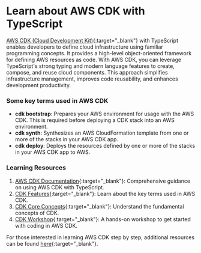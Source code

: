# Learn about AWS CDK with TypeScript

[AWS CDK (Cloud Development Kit)](https://docs.aws.amazon.com/cdk/v2/guide/home.html){:target="_blank"} with TypeScript enables developers to define cloud infrastructure using familiar programming concepts. It provides a high-level object-oriented framework for defining AWS resources as code. With AWS CDK, you can leverage TypeScript's strong typing and modern language features to create, compose, and reuse cloud components. This approach simplifies infrastructure management, improves code reusability, and enhances development productivity.

<h3>Some key terms used in AWS CDK</h3>

- **cdk bootstrap**: Prepares your AWS environment for usage with the AWS CDK. This is required before deploying a CDK stack into an AWS environment.
- **cdk synth**: Synthesizes an AWS CloudFormation template from one or more of the stacks in your AWS CDK app.
- **cdk deploy**: Deploys the resources defined by one or more of the stacks in your AWS CDK app to AWS.

<h3>Learning Resources</h3>

1. [AWS CDK Documentation](https://docs.aws.amazon.com/cdk/v2/guide/work-with-cdk-typescript.html){:target="_blank"}: Comprehensive guidance on using AWS CDK with TypeScript.
2. [CDK Features](https://docs.aws.amazon.com/cdk/v2/guide/home.html#home-features){:target="_blank"}: Learn about the key terms used in AWS CDK.
3. [CDK Core Concepts](https://docs.aws.amazon.com/cdk/v2/guide/core_concepts.html){:target="_blank"}: Understand the fundamental concepts of CDK.
4. [CDK Workshop](https://cdkworkshop.com/20-typescript.html){:target="_blank"}: A hands-on workshop to get started with coding in AWS CDK.

For those interested in learning AWS CDK step by step, additional resources can be found [here](https://docs.aws.amazon.com/cdk/v2/guide/hello_world.html){:target="_blank"}.